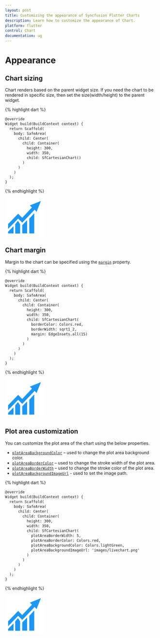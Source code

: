 ```yaml
---
layout: post
title: Customizing the appearance of Syncfusion Flutter Charts
description: Learn how to customize the appearance of Chart.
platform: flutter
control: Chart
documentation: ug
---
```


# Appearance

## Chart sizing

Chart renders based on the parent widget size. If you need the chart to be rendered in specific size, then set the size(width/height) to the parent widget.

{% highlight dart %} 

    @override
    Widget build(BuildContext context) {
      return Scaffold(
        body: SafeArea(
          child: Center(
            child: Container(
              height: 300, 
              width: 350, 
              child: SfCartesianChart()
            )
          )
        )
      );
    }

{% endhighlight %}

![Chart size](images/getting-started/livechart.png)

## Chart margin

Margin to the chart can be specified using the [`margin`]() property.

{% highlight dart %} 

    @override
    Widget build(BuildContext context) {
      return Scaffold(
        body: SafeArea(
          child: Center(
            child: Container(
              height: 300, 
              width: 350, 
              child: SfCartesianChart(
                borderColor: Colors.red,
                borderWidth: sqrt1_2,
                margin: EdgeInsets.all(15)
              )
            )
          )
        )
      );
    }

{% endhighlight %}

![Chart margin](images/getting-started/livechart.png)

## Plot area customization

You can customize the plot area of the chart using the below properties.

* [`plotAreaBackgroundColor`]() – used to change the plot area background color.
* [`plotAreaBorderColor`]() – used to change the stroke width of the plot area.
* [`plotAreaBorderWidth`]() – used to change the stroke color of the plot area.
* [`plotAreaBackgroundImageUrl`]() - used to set the image path.

{% highlight dart %} 

    @override
    Widget build(BuildContext context) {
      return Scaffold(
        body: SafeArea(
          child: Center(
            child: Container(
              height: 300, 
              width: 350, 
              child: SfCartesianChart(
                plotAreaBorderWidth: 5,
                plotAreaBorderColor: Colors.red,
                plotAreaBackgroundColor: Colors.lightGreen,
                plotAreaBackgroundImageUrl: 'images/livechart.png'
              )
            )
          )
        )
      );
    }

{% endhighlight %}

![Chart plot area](images/getting-started/livechart.png)